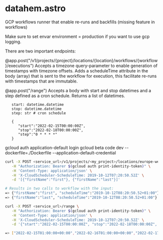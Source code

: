 # datahem.astro
GCP workflows runner that enable re-runs and backfills (missing feature in workflows)

Make sure to set envar environment = production if you want to use gcp logging.

There are two important endpoints:

@app.post("/v1/projects/{project}/locations/{location}/workflows/{workflow}/executions")
Accepts a timezone query-parameter to enable generation of timestamps with timezone offsets.
Adds a scheduleTime attribute in the body (array) that is sent to the workflow for execution, this facilitate re-runs with timestamps that are immutable.

@app.post("/range")
Accepts a body with start and stop datetimes and a step defined as a cron schedule. Returns a list of datetimes.

```
   start: datetime.datetime
   stop: datetime.datetime
   step: str # cron schedule

   {
      "start":"2022-02-15T00:00:00Z", 
      "stop":"2022-02-18T00:00:00Z", 
      "step":"0 * * * *"
   }
```


gcloud auth application-default login
gcloud beta code dev --dockerfile=./Dockerfile --application-default-credential

```sh
curl -X POST <service_url>/v1/projects/<my_project>/locations/europe-west4/workflows/workflow-1/executions?timezone=Europe/Stockholm \
   -H "Authorization: Bearer $(gcloud auth print-identity-token)" \
   -H 'Content-Type: application/json' \
   -H 'X-CloudScheduler-ScheduleTime: 2019-10-12T07:20:50.52Z' \
   -d '[{"firstName":"first"}, {"firstName":"last"}]'

# Results in two calls to workflow with the input:
=> {"firstName":"first", "scheduleTime":"2019-10-12T08:20:50.52+01:00"}
=> {"firstName":"last", "scheduleTime":"2019-10-12T08:20:50.52+01:00"}
```

```sh
curl -X POST <service_url>/range \
   -H "Authorization: Bearer $(gcloud auth print-identity-token)" \
   -H 'Content-Type: application/json' \
   -H 'X-CloudScheduler-ScheduleTime: 2019-10-12T07:20:50.52Z' \
   -d '{"start":"2022-02-15T00:00:00Z", "stop":"2022-02-18T00:00:00Z", "step":"0 1 * * *"}'

=> ["2022-02-15T01:00:00+00:00","2022-02-16T01:00:00+00:00","2022-02-17T01:00:00+00:00"]
```